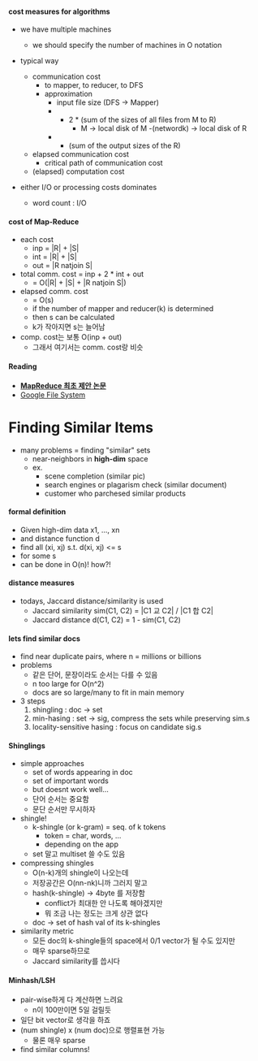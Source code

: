 #### cost measures for algorithms

* we have multiple machines
    * we should specify the number of machines in O notation
* typical way
    * communication cost
        * to mapper, to reducer, to DFS
        * approximation
            * input file size (DFS -> Mapper)
            * + 2 * (sum of the sizes of all files from M to R)
                * M -> local disk of M -(networdk) -> local disk of R
            * + (sum of the output sizes of the R)
    * elapsed communication cost
        * critical path of communication cost
    * (elapsed) computation cost

* either I/O or processing costs dominates
    * word count : I/O

#### cost of Map-Reduce

* each cost
    * inp = |R| + |S|
    * int = |R| + |S|
    * out = |R natjoin S|
* total comm. cost = inp + 2 * int + out
    * = O(|R| + |S| + |R natjoin S|)
* elapsed comm. cost
    * = O(s)
    * if the number of mapper and reducer(k) is determined
    * then s can be calculated
    * k가 작아지면 s는 늘어남
* comp. cost는 보통 O(inp + out)
    * 그래서 여기서는 comm. cost랑 비슷

#### Reading

* [**MapReduce 최초 제안 논문**](http://static.googleusercontent.com/media/research.google.com/ko/archive/mapreduce-osdi04.pdf)
* [Google File System](http://static.googleusercontent.com/media/research.google.com/ko/archive/gfs-sosp2003.pdf)


# Finding Similar Items

* many problems = finding "similar" sets
    * near-neighbors in __high-dim__ space
    * ex.
        * scene completion (similar pic)
        * search engines or plagarism check (similar document)
        * customer who parchesed similar products

#### formal definition

* Given high-dim data x1, ..., xn
* and distance function d
* find all (xi, xj) s.t. d(xi, xj) <= s
* for some s
* can be done in O(n)! how?!

#### distance measures

* todays, Jaccard distance/similarity is used
    * Jaccard similarity sim(C1, C2) = |C1 교 C2| / |C1 합 C2|
    * Jaccard distance d(C1, C2) = 1 - sim(C1, C2)

#### lets find similar docs

* find near duplicate pairs, where n = millions or billions
* problems
    * 같은 단어, 문장이라도 순서는 다를 수 있음
    * n too large for O(n^2)
    * docs are so large/many to fit in main memory
* 3 steps
    1. shingling : doc -> set
    2. min-hasing : set -> sig, compress the sets while preserving sim.s
    3. locality-sensitive hasing : focus on candidate sig.s

#### Shinglings

* simple approaches
    * set of words appearing in doc
    * set of important words
    * but doesnt work well...
    * 단어 순서는 중요함
    * 문단 순서만 무시하자
* shingle!
    * k-shingle (or k-gram) = seq. of k tokens
        * token = char, words, ... 
        * depending on the app
    * set 말고 multiset 쓸 수도 있음
* compressing shingles
    * O(n-k)개의 shingle이 나오는데
    * 저장공간은 O(nn-nk)니까 그러지 말고
    * hash(k-shingle) -> 4byte 를 저장함
        * conflict가 최대한 안 나도록 해야겠지만
        * 뭐 조금 나는 정도는 크게 상관 없다
    * doc -> set of hash val of its k-shingles
* similarity metric
    * 모든 doc의 k-shingle들의 space에서 0/1 vector가 될 수도 있지만
    * 매우 sparse하므로
    * Jaccard similarity를 씁시다

#### Minhash/LSH

* pair-wise하게 다 계산하면 느려요
    * n이 100만이면 5일 걸릴듯
* 일단 bit vector로 생각을 하죠
* (num shingle) x (num doc)으로 행렬표현 가능
    * 물론 매우 sparse
* find similar columns!
